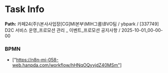 # Task Info

**Path:** 카페24(주)\본사사업장\[CG]MI본부\MIH그룹\BVO팀 / ybpark / [337749] D2C 서비스 운영_프로모션 관리 _ 이벤트_프로모션 공지사항 / 2025-10-01_00-00-00

### BPMN
- ["https://n8n-mi-058-web.hanpda.com/workflow/hHNqOQyvjdZ40MSm"]

